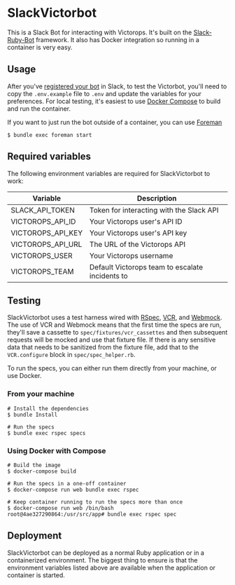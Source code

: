 # SlackVictorbot

This is a Slack Bot for interacting with Victorops. It's built on the [Slack-Ruby-Bot](https://github.com/slack-ruby/slack-ruby-bot/) framework. It also has Docker integration so running in a container is very easy.

## Usage

After you've [registered your bot](https://github.com/slack-ruby/slack-ruby-bot/blob/4c9e0b8b34b7fbac56960ebd742ec594be35bbee/DEPLOYMENT.md) in Slack, to test the Victorbot, you'll need to copy the `.env.example` file to `.env` and update the variables for your preferences. For local testing, it's easiest to use [Docker Compose](https://docs.docker.com/compose/overview/) to build and run the container.

If you want to just run the bot outside of a container, you can use [Foreman](https://github.com/theforeman/foreman)

    $ bundle exec foreman start

## Required variables

The following environment variables are required for SlackVictorbot to work:

| Variable          | Description                                     |
| ----------------- | ----------------------------------------------- |
| SLACK_API_TOKEN   | Token for interacting with the Slack API        |
| VICTOROPS_API_ID  | Your Victorops user's API ID                    |
| VICTOROPS_API_KEY | Your Victorops user's API key                   |
| VICTOROPS_API_URL | The URL of the Victorops API                    |
| VICTOROPS_USER    | Your Victorops username                         |
| VICTOROPS_TEAM    | Default Victorops team to escalate incidents to |

## Testing

SlackVictorbot uses a test harness wired with [RSpec](https://github.com/rspec/rspec), [VCR](https://github.com/vcr/vcr), and [Webmock](https://github.com/bblimke/webmock). The use of VCR and Webmock means that the first time the specs are run, they'll save a cassette to `spec/fixtures/vcr_cassettes` and then subsequent requests will be mocked and use that fixture file. If there is any sensitive data that needs to be sanitized from the fixture file, add that to the `VCR.configure` block in `spec/spec_helper.rb`.

To run the specs, you can either run them directly from your machine, or use Docker.

### From your machine

    # Install the dependencies
    $ bundle Install

    # Run the specs
    $ bundle exec rspec specs

### Using Docker with Compose

    # Build the image
    $ docker-compose build

    # Run the specs in a one-off container
    $ docker-compose run web bundle exec rspec

    # Keep container running to run the specs more than once
    $ docker-compose run web /bin/bash
    root@4ae327290864:/usr/src/app# bundle exec rspec spec

## Deployment

SlackVictorbot can be deployed as a normal Ruby application or in a containerized environment. The biggest thing to ensure is that the environment variables listed above are available when the application or container is started.
